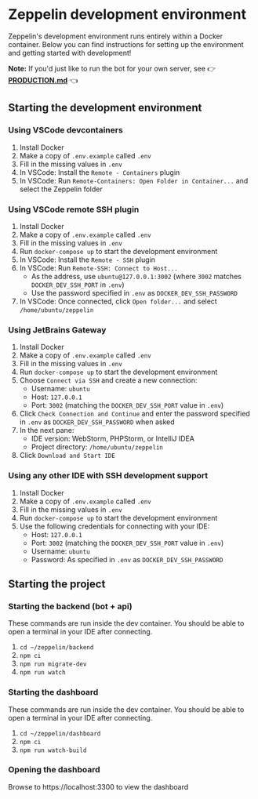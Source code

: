 # Zeppelin development environment
Zeppelin's development environment runs entirely within a Docker container.
Below you can find instructions for setting up the environment and getting started with development!

**Note:** If you'd just like to run the bot for your own server, see 👉 **[PRODUCTION.md](./PRODUCTION.md)** 👈

## Starting the development environment

### Using VSCode devcontainers
1. Install Docker
2. Make a copy of `.env.example` called `.env`
3. Fill in the missing values in `.env`
4. In VSCode: Install the `Remote - Containers` plugin
5. In VSCode: Run `Remote-Containers: Open Folder in Container...` and select the Zeppelin folder

### Using VSCode remote SSH plugin
1. Install Docker
2. Make a copy of `.env.example` called `.env`
3. Fill in the missing values in `.env`
4. Run `docker-compose up` to start the development environment
5. In VSCode: Install the `Remote - SSH` plugin
6. In VSCode: Run `Remote-SSH: Connect to Host...`
    * As the address, use `ubuntu@127.0.0.1:3002` (where `3002` matches `DOCKER_DEV_SSH_PORT` in `.env`)
    * Use the password specified in `.env` as `DOCKER_DEV_SSH_PASSWORD`
7. In VSCode: Once connected, click `Open folder...` and select `/home/ubuntu/zeppelin`

### Using JetBrains Gateway
1. Install Docker
2. Make a copy of `.env.example` called `.env`
3. Fill in the missing values in `.env`
4. Run `docker-compose up` to start the development environment
5. Choose `Connect via SSH` and create a new connection:
    * Username: `ubuntu`
    * Host: `127.0.0.1`
    * Port: `3002` (matching the `DOCKER_DEV_SSH_PORT` value in `.env`)
6. Click `Check Connection and Continue` and enter the password specified in `.env` as `DOCKER_DEV_SSH_PASSWORD` when asked
7. In the next pane:
    * IDE version: WebStorm, PHPStorm, or IntelliJ IDEA
    * Project directory: `/home/ubuntu/zeppelin`
8. Click `Download and Start IDE`

### Using any other IDE with SSH development support
1. Install Docker
2. Make a copy of `.env.example` called `.env`
3. Fill in the missing values in `.env`
4. Run `docker-compose up` to start the development environment
5. Use the following credentials for connecting with your IDE:
    * Host: `127.0.0.1`
    * Port: `3002` (matching the `DOCKER_DEV_SSH_PORT` value in `.env`)
    * Username: `ubuntu`
    * Password: As specified in `.env` as `DOCKER_DEV_SSH_PASSWORD`

## Starting the project

### Starting the backend (bot + api)
These commands are run inside the dev container. You should be able to open a terminal in your IDE after connecting.

1. `cd ~/zeppelin/backend`
2. `npm ci`
3. `npm run migrate-dev`
4. `npm run watch`

### Starting the dashboard
These commands are run inside the dev container. You should be able to open a terminal in your IDE after connecting.

1. `cd ~/zeppelin/dashboard`
2. `npm ci`
3. `npm run watch-build`

### Opening the dashboard
Browse to https://localhost:3300 to view the dashboard
